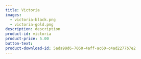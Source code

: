 ```yaml
---
title: Victoria
images:
  - victoria-black.png
  - victoria-gold.png
description: description  
product-id: victoria
product-price: 5.00
button-text:
product-download-id: 5ada99d6-7060-4aff-ac60-c4ad2277b7e2
---
```

